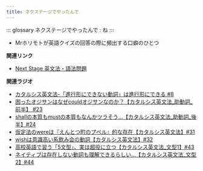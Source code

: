 ```yaml
---
title: ネクステージでやったんで
---
```


::: glossary
ネクステージでやったんで : ね
:::

-   Mrホリモトが英語クイズの回答の際に頻出する口癖のひとつ

**関連リンク**

-   [Next Stage 英文法・語法問題](https://amzn.to/3pSFPaD)

**関連ラジオ**

-   [カタルシス英文法-「進行形にできない動詞」は進行形にできる
    #8](https://www.youtube.com/watch?v=Sjd_l-vKZ84)
-   [困ったオジサンはなぜcouldオジサンなのか？【カタルシス英文法_助動詞_前半】
    #23](https://www.youtube.com/watch?v=F52-xN7SfFg)
-   [shallの本質もmustの本質もなんかツラそう...【カタルシス英文法_助動詞_後半】#24](https://www.youtube.com/watch?v=uHjDHSWbZuM)
-   [仮定法のwereは『えんとつ町のプペル』的な存在【カタルシス英文法】#31](https://www.youtube.com/watch?v=OGdECZ_nZnM)
-   [wishは意識高い系飲み会の動詞【カタルシス英文法】#32](https://www.youtube.com/watch?v=NSSls2NLMfs)
-   [高校英語で習う「5文型」、実は超役に立つ【カタルシス英文法_文型1】#43](https://www.youtube.com/watch?v=FeSir-QJmUs)
-   [ネイティブは存在しない動詞も理解できるらしい...【カタルシス英文法_文型2】#44](https://www.youtube.com/watch?v=A1_ScH1NiCo)
